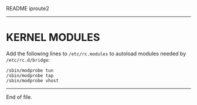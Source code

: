 README iproute2

---


KERNEL MODULES
==============

Add the following lines to `/etc/rc.modules` to autoload modules needed by
`/etc/rc.d/bridge`:

    /sbin/modprobe tun
    /sbin/modprobe tap
    /sbin/modprobe vhost


---

End of file.
